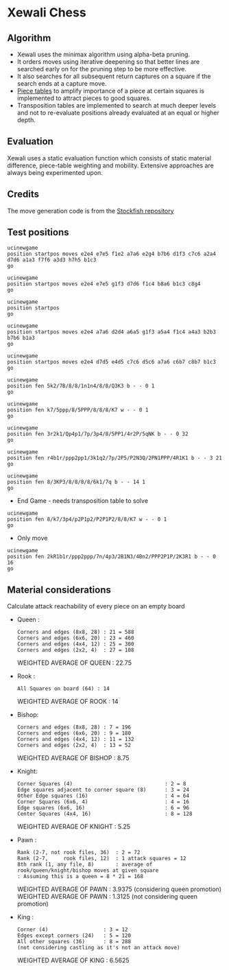 # Xewali Chess

## Algorithm
- Xewali uses the minimax algorithm using alpha-beta pruning. 
- It orders moves using iterative deepening so that better lines are searched early on for the pruning step to be more effective. 
- It also searches for all subsequent return captures on a square if the search ends at a capture move. 
- [Piece tables](https://www.chessprogramming.org/Simplified_Evaluation_Function) to amplify importance of a piece at certain squares is implemented to attract pieces to good squares.
- Transposition tables are implemented to search at much deeper levels and not to re-evaluate positions already evaluated at an equal or higher depth.


## Evaluation
Xewali uses a static evaluation function which consists of static material difference, piece-table weighting and mobility. Extensive approaches are always being experimented upon.

## Credits
The move generation code is from the [Stockfish repository](https://github.com/daylen/stockfish-mac/tree/master/Chess)

## Test positions
```
ucinewgame
position startpos moves e2e4 e7e5 f1e2 a7a6 e2g4 b7b6 d1f3 c7c6 a2a4 d7d6 a1a3 f7f6 a3d3 h7h5 b1c3
go

ucinewgame
position startpos moves e2e4 e7e5 g1f3 d7d6 f1c4 b8a6 b1c3 c8g4
go

ucinewgame
position startpos
go

ucinewgame
position startpos moves e2e4 a7a6 d2d4 a6a5 g1f3 a5a4 f1c4 a4a3 b2b3 b7b6 b1a3
go

ucinewgame
position startpos moves e2e4 d7d5 e4d5 c7c6 d5c6 a7a6 c6b7 c8b7 b1c3
go

ucinewgame
position fen 5k2/7B/8/8/1n1n4/8/8/Q3K3 b - - 0 1
go

ucinewgame
position fen k7/5ppp/8/5PPP/8/8/8/K7 w - - 0 1 
go

ucinewgame
position fen 3r2k1/Qp4p1/7p/3p4/8/5PP1/4r2P/5qNK b - - 0 32 
go

ucinewgame
position fen r4b1r/ppp2pp1/3k1q2/7p/2P5/P2N3Q/2PN1PPP/4R1K1 b - - 3 21 
go

ucinewgame
position fen 8/3KP3/8/8/8/8/6k1/7q b - - 14 1
go 

```

- End Game - needs transposition table to solve
```
ucinewgame
position fen 8/k7/3p4/p2P1p2/P2P1P2/8/8/K7 w - - 0 1 
go
```

- Only move
```
ucinewgame
position fen 2kR1b1r/ppp2ppp/7n/4p3/2B1N3/4Bn2/PPP2P1P/2K3R1 b - - 0 16 
go
```

## Material considerations

Calculate attack reachability of every piece on an empty board

- Queen :
	```
	Corners and edges (8x8, 28) : 21 = 588
	Corners and edges (6x6, 20) : 23 = 460
	Corners and edges (4x4, 12) : 25 = 300
	Corners and edges (2x2, 4)  : 27 = 108
	```

	WEIGHTED AVERAGE OF QUEEN : 22.75

- Rook :
	```
	All Squares on board (64) : 14
	```

	WEIGHTED AVERAGE OF ROOK : 14

- Bishop:
	```
	Corners and edges (8x8, 28) : 7 = 196
	Corners and edges (6x6, 20) : 9 = 180
	Corners and edges (4x4, 12) : 11 = 132
	Corners and edges (2x2, 4)  : 13 = 52
	```

	WEIGHTED AVERAGE OF BISHOP : 8.75

- Knight:
	
	```
	Corner Squares (4)								: 2 = 8
	Edge squares adjacent to corner square (8)		: 3 = 24
	Other Edge squares (16)							: 4 = 64
	Corner Squares (6x6, 4)							: 4 = 16
	Edge squares (6x6, 16)							: 6 = 96
	Center Squares (4x4, 16)						: 8 = 128
	```

	WEIGHTED AVERAGE OF KNIGHT : 5.25

- Pawn :
	
	```
	Rank (2-7, not rook files, 36)  : 2 = 72
	Rank (2-7,     rook files, 12)  : 1 attack squares = 12
	8th rank (1, any file, 8)       : average of rook/queen/knight/bishop moves at given square
	: Assuming this is a queen = 8 * 21 = 168
	```

	WEIGHTED AVERAGE OF PAWN : 3.9375 (considering queen promotion)
	WEIGHTED AVERAGE OF PAWN : 1.3125 (not considering queen promotion)

- King :
	
	```
	Corner (4)					: 3 = 12
	Edges except corners (24)	: 5 = 120
	All other squares (36)		: 8 = 288
	(not considering castling as it's not an attack move)
	```

	WEIGHTED AVERAGE OF KING : 6.5625

